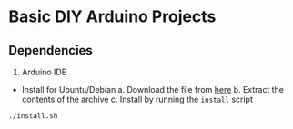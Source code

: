 # Basic DIY Arduino Projects

## Dependencies 

1. Arduino IDE

- Install for Ubuntu/Debian
a. Download the file from [here](https://www.arduino.cc/en/software)
b. Extract the contents of the archive
c. Install by running the `install` script

```
./install.sh
```